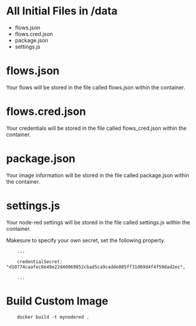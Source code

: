 # All Initial Files in /data
- flows.json
- flows.cred.json
- package.json
- settings.js

# flows.json
Your flows will be stored in the file called flows.json within the container.

# flows.cred.json
Your credentials will be stored in the file called flows_cred.json within the container.

# package.json
Your image information will be stored in the file called package.json within the container.

# settings.js
Your node-red settings will be stored in the file called settings.js within the container.

Makesure to specify your own secret, set the following property.
```
    ...

    credentialSecret: "d10774caafec8e49e22d40969852cbad5ca9cadde885ff31d69d4f4f59dad2ec",

    ...
```
# Build Custom Image
```
    docker build -t mynodered .
```

